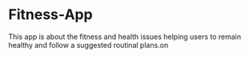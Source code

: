 # Fitness-App
This app is about the fitness and health issues helping users to remain healthy and follow a suggested routinal plans.on
